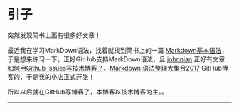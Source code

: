 # 引子

突然发现简书上面有很多好文章！</br>

最近我在学习MarkDown语法，找着就找到简书上的一篇 [Markdown基本语法](https://www.jianshu.com/p/191d1e21f7ed)，于是想来练习一下，正好GitHub支持MarkDown语法，且 [johnnian](https://github.com/johnnian/Blog) 正好有文章 [如何用Github Issues写技术博客？](https://www.jianshu.com/p/7c2cce028d29)、[Markdown 语法整理大集合2017](https://www.jianshu.com/p/b03a8d7b1719) GitHub博客的，于是我的小店正式开张！</br>

所以以后就在GitHub写博客了，本博客以技术博客为主。。</br>

---
